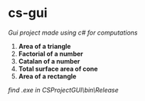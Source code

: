 # cs-gui
*Gui project made using  c# for computations*<br>
1. **Area of a triangle**<br>
2. **Factorial of a number**<br>
3. **Catalan of a number**<br>
4. **Total surface area of cone**<br>
5. **Area of a rectangle**<br>

_find .exe in CSProjectGUI\bin\Release_
